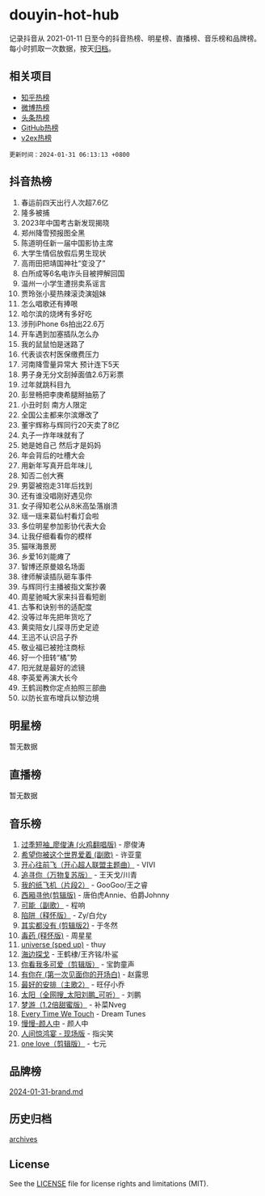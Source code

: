 # douyin-hot-hub

记录抖音从 2021-01-11 日至今的抖音热榜、明星榜、直播榜、音乐榜和品牌榜。每小时抓取一次数据，按天[归档](archives)。

## 相关项目

- [知乎热榜](https://github.com/lonnyzhang423/zhihu-hot-hub)
- [微博热榜](https://github.com/lonnyzhang423/weibo-hot-hub)
- [头条热榜](https://github.com/lonnyzhang423/toutiao-hot-hub)
- [GitHub热榜](https://github.com/lonnyzhang423/github-hot-hub)
- [v2ex热榜](https://github.com/lonnyzhang423/v2ex-hot-hub)


`更新时间：2024-01-31 06:13:13 +0800`

## 抖音热榜

1. 春运前四天出行人次超7.6亿
1. 隆多被捕
1. 2023年中国考古新发现揭晓
1. 郑州降雪预报图全黑
1. 陈道明任新一届中国影协主席
1. 大学生情侣放假后男生现状
1. 高雨田把靖国神社“变没了”
1. 白所成等6名电诈头目被押解回国
1. 温州一小学生遭拐卖系谣言
1. 贾玲张小斐热辣滚烫演姐妹
1. 怎么唱歌还有捧哏
1. 哈尔滨的烧烤有多好吃
1. 涉刑iPhone 6s拍出22.6万
1. 开车遇到加塞插队怎么办
1. 我的鼠鼠怕是迷路了
1. 代表谈农村医保缴费压力
1. 河南降雪量异常大 预计连下5天
1. 男子身无分文刮掉面值2.6万彩票
1. 过年就跳科目九
1. 彭昱畅把李庚希腿掰抽筋了
1. 小丑时刻 南方人限定
1. 全国公主都来尔滨爆改了
1. 董宇辉称与辉同行20天卖了8亿
1. 丸子一炸年味就有了
1. 她是她自己 然后才是妈妈
1. 年会背后的吐槽大会
1. 用新年写真开启年味儿
1. 知否二创大赛
1. 男婴被抱走31年后找到
1. 还有谁没唱刚好遇见你
1. 女子得知老公从8米高坠落崩溃
1. 瑶一瑶来葛仙村看灯会啦
1. 多位明星参加影协代表大会
1. 让我仔细看看你的模样
1. 猫咪海景房
1. 乡爱16刘能瘫了
1. 智博还原曼娘名场面
1. 律师解读插队砸车事件
1. 与辉同行主播被指文案抄袭
1. 周星驰喊大家来抖音看短剧
1. 古筝和诀别书的适配度
1. 没等过年先把年货吃了
1. 黄奕陪女儿探寻历史足迹
1. 王迅不认识吕子乔
1. 敬业福已被抢注商标
1. 好一个扭转“橘”势
1. 阳光就是最好的滤镜
1. 李英爱再演大长今
1. 王鹤润教你定点拍照三部曲
1. 以防长宣布增兵以黎边境

## 明星榜

暂无数据

## 直播榜

暂无数据

## 音乐榜

1. [过季短袖_廖俊涛 (火鸡翻唱版)](https://sf86-cdn-tos.douyinstatic.com/obj/tos-cn-ve-2774/ogQVJl0tRBKxQgZji7YClFEBrVDeHpPTWfCZbQ) - 廖俊涛
1. [希望你被这个世界爱着 (副歌)](https://sf3-cdn-tos.douyinstatic.com/obj/tos-cn-ve-2774/oUHCmWQfZlE3QQBKBeD8rCFLpJzPgCpImhsxMt) - 许亚童
1. [开心往前飞（开心超人联盟主题曲）](https://sf6-cdn-tos.douyinstatic.com/obj/tos-cn-ve-2774/9d8fb7c82cf1421fb93a9fe925275e0a) - VIVI
1. [追寻你（万物复苏版）](https://sf3-cdn-tos.douyinstatic.com/obj/tos-cn-ve-2774/oYeAZJsbjIDit9APmBg8u6uDUQnHmoCf3gbo74) - 王天戈/川青
1. [我的纸飞机（片段2）](https://sf86-cdn-tos.douyinstatic.com/obj/tos-cn-ve-2774/oM2ZrKcg2CD5AeRB2gkeXOFB1IxAGJdZPazYHf) - GooGoo/王之睿
1. [西厢寻他(剪辑版)](https://sf6-cdn-tos.douyinstatic.com/obj/tos-cn-ve-2774/oUsAVfAQKlRNxEv5qxvIB8o5qmIWUcXbzJKJhw) - 唐伯虎Annie、伯爵Johnny
1. [可能（副歌）](https://sf86-cdn-tos.douyinstatic.com/obj/tos-cn-ve-2774/cde1731888894259b333569393c2fb51) - 程响
1. [陷阱（释怀版）](https://sf3-cdn-tos.douyinstatic.com/obj/tos-cn-ve-2774/oE8C21LeZrzKLDFfQYgMzx4GAIHageG5IzayY7) - Zy/白允y
1. [其实都没有 (剪辑版2)](https://sf6-cdn-tos.douyinstatic.com/obj/tos-cn-ve-2774/oEBNQenHZtBhxYjGgUDQk0BCHTigQafgFlbQ7k) - 于冬然
1. [毒药 (释怀版)](https://sf86-cdn-tos.douyinstatic.com/obj/tos-cn-ve-2774/oYILMEAzspdZBIzy4frJNB8ZHPHWAhiwowd4Ad) - 周星星
1. [universe (sped up)](https://sf86-cdn-tos.douyinstatic.com/obj/tos-cn-ve-2774/oIQnurQLDCsdYeegkM4CKuVb23MZBXtX6QB8bv) - thuy
1. [海边探戈](https://sf3-cdn-tos.douyinstatic.com/obj/tos-cn-ve-2774/os9gE0VQCGqt6VQkZDyBBYvfSDY0QFe3vVmubn) - 王鹤棣/王齐铭/朴鲨
1. [你看我多可爱（剪辑版）](https://sf86-cdn-tos.douyinstatic.com/obj/tos-cn-ve-2774/018d241ee66a4a189b2fa9ea2fe3363d) - 宝韵童声
1. [有你在 (第一次见面你的开场白)](https://sf86-cdn-tos.douyinstatic.com/obj/tos-cn-ve-2774/oAthrQ3ClJBfI57uBoFEgNDYtNCZ0TSYQQfxQ0) - 赵露思
1. [最好的安排（主歌2）](https://sf6-cdn-tos.douyinstatic.com/obj/tos-cn-ve-2774/oMMZX1DuHpMwgoDztBmZswgQnbCeeANZxBHkFY) - 旺仔小乔
1. [太阳（全网搜_太阳刘鹏_可听）](https://sf3-cdn-tos.douyinstatic.com/obj/tos-cn-ve-2774/ogWbyIQnlBFImVbeDocRdCIYtBHlbJXgfZMvgz) - 刘鹏
1. [梦游（1.2倍甜蜜版）](https://sf86-cdn-tos.douyinstatic.com/obj/tos-cn-ve-2774/o4gyAUm8hwufoEABmwVIiQtHsFuGzAEEWtNMzo) - 补菜Nveg
1. [Every Time We Touch](https://sf6-cdn-tos.douyinstatic.com/obj/tos-cn-ve-2774/ogN6lUKQeBBfEVhIOMikG1CcJjugxk1tztZyhP) - Dream Tunes
1. [慢慢-颜人中](https://sf86-cdn-tos.douyinstatic.com/obj/tos-cn-ve-2774/ocjHNfBXdBxQNC8ZGAeoLMFTUgtBg8bkExunDC) - 颜人中
1. [人间惊鸿宴 - 现场版](https://sf86-cdn-tos.douyinstatic.com/obj/tos-cn-ve-2774/osF4mrPePAf2Yv8Wfr5fATCHZwL5h1QiGQAKwz) - 指尖笑
1. [one love（剪辑版）](https://sf6-cdn-tos.douyinstatic.com/obj/tos-cn-ve-2774/o4utbbKzHedACBQ0bkG7ZBgUvDQzbBDnYd1f1k) - 七元

## 品牌榜

[2024-01-31-brand.md](archives/2024-01-31-brand.md)

## 历史归档

[archives](archives)

## License

See the [LICENSE](LICENSE) file for license rights and limitations (MIT).
